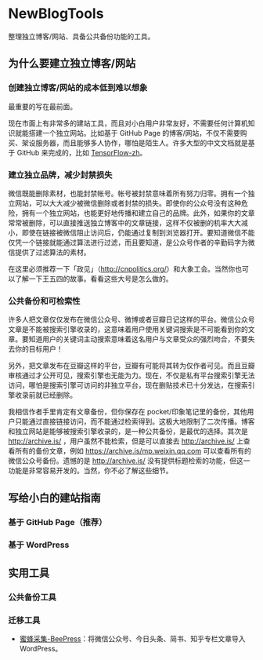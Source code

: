 # NewBlogTools
整理独立博客/网站、具备公共备份功能的工具。

## 为什么要建立独立博客/网站

### 创建独立博客/网站的成本低到难以想象

最重要的写在最前面。

现在市面上有非常多的建站工具，而且对小白用户非常友好，不需要任何计算机知识就能搭建一个独立网站。比如基于 GitHub Page 的博客/网站，不仅不需要购买、架设服务器，而且能够多人协作，哪怕是陌生人。许多大型的中文文档就是基于 GitHub 来完成的，比如 [TensorFlow-zh](https://github.com/jikexueyuanwiki/tensorflow-zh)。

### 建立独立品牌，减少封禁损失

微信既能删除素材，也能封禁帐号。帐号被封禁意味着所有努力归零。拥有一个独立网站，可以大大减少被微信删除或者封禁的损失。即使你的公众号没有这种危险，拥有一个独立网站，也能更好地传播和建立自己的品牌。此外，如果你的文章常常被删除，可以直接推送独立博客中的文章链接，这样不仅被删的机率大大减小，即使在链接被微信阻止访问后，仍能通过复制到浏览器打开。要知道微信不能仅凭一个链接就能通过算法进行过滤，而且要知道，是公众号作者的辛勤码字为微信提供了过滤算法的素材。

在这里必须推荐一下「政见」（<http://cnpolitics.org/>）和大象工会。当然你也可以了解一下王五四的故事。看看这些大号是怎么做的。

### 公共备份和可检索性

许多人把文章仅仅发布在微信公众号、微博或者豆瓣日记这样的平台。微信公众号文章是不能被搜索引擎收录的，这意味着用户使用关键词搜索是不可能看到你的文章。要知道用户的关键词主动搜索意味着这名用户与文章受众的强烈吻合，不要失去你的目标用户！

另外，把文章发布在豆瓣这样的平台，豆瓣有可能将其转为仅作者可见。而且豆瓣审核通过才公开可见，搜索引擎也无能为力。现在，不仅是私有平台搜索引擎无法访问，哪怕是搜索引擎可访问的非独立平台，现在删贴技术已十分发达，在搜索引擎收录前就已经删除。

我相信作者手里肯定有文章备份，但你保存在 pocket/印象笔记里的备份，其他用户只能通过直接链接访问，而不能通过检索得到。这极大地限制了二次传播。博客和独立网站是能够被搜索引擎收录的，是一种公共备份，是最优的选择。其次是 <http://archive.is/> ，用户虽然不能检索，但是可以直接去 <http://archive.is/> 上查看所有的备份文章，例如 <https://archive.is/mp.weixin.qq.com> 可以查看所有的微信公众号备份。遗憾的是 <http://archive.is/> 没有提供标题检索的功能，但这一功能是非常容易开发的。当然，你不必了解这些细节。

## 写给小白的建站指南

### 基于 GitHub Page（推荐）

### 基于 WordPress

## 实用工具

### 公共备份工具

### 迁移工具

* [蜜蜂采集-BeePress](https://wordpress.org/plugins/beepress/)：将微信公众号、今日头条、简书、知乎专栏文章导入 WordPress。
